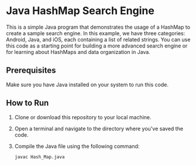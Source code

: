 # Java HashMap Search Engine

This is a simple Java program that demonstrates the usage of a HashMap to create a sample search engine. In this example, we have three categories: Android, Java, and iOS, each containing a list of related strings. You can use this code as a starting point for building a more advanced search engine or for learning about HashMaps and data organization in Java.

## Prerequisites

Make sure you have Java installed on your system to run this code.

## How to Run

1. Clone or download this repository to your local machine.

2. Open a terminal and navigate to the directory where you've saved the code.

3. Compile the Java file using the following command:

   ```bash
   javac Hash_Map.java




